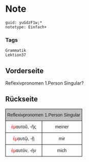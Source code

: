 # Note
```
guid: yuGdzF1w;*
notetype: Einfach+
```

### Tags
```
Grammatik
Lektion37
```

## Vorderseite
Reflexivpronomen 1.Person Singular?

## Rückseite
<style type="text/css">
.tg  {border-collapse:collapse;border-spacing:0;}
.tg td{border-color:black;border-style:solid;border-width:1px;font-family:Arial, sans-serif;font-size:14px;
  overflow:hidden;padding:10px 5px;word-break:normal;}
.tg th{border-color:black;border-style:solid;border-width:1px;font-family:Arial, sans-serif;font-size:14px;
  font-weight:normal;overflow:hidden;padding:10px 5px;word-break:normal;}
.tg .tg-6qw1{background-color:#c0c0c0;text-align:center;vertical-align:top}
.tg .tg-8d8j{text-align:center;vertical-align:bottom}
</style>
<table class="tg" style="undefined;table-layout: fixed; width: 240px">
<colgroup>
<col style="width: 114px">
<col style="width: 126px">
</colgroup>
<thead>
<tr>
<th class="tg-6qw1" colspan="2">Reflexivpronomen 1.Person Singular</th>
</tr>
</thead>
<tbody>
<tr>
<td class="tg-8d8j"><font color="#ff0000">ἐμ</font>αυτοῦ, -ῆς</td>
<td class="tg-8d8j">meiner</td>
</tr>
<tr>
<td class="tg-8d8j"><font color="#ff0000">ἐμ</font>αυτῷ, -ῇ</td>
<td class="tg-8d8j">mir</td>
</tr>
<tr>
<td class="tg-8d8j"><font color="#ff0000">ἐμ</font>αυτόν, -ήν</td>
<td class="tg-8d8j">mich</td>
</tr>
</tbody>
</table>
